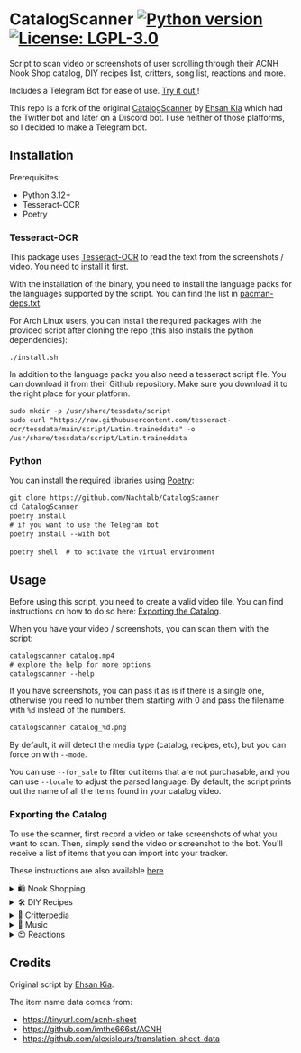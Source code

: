 <!-- markdownlint-disable MD033 -->
<!-- markdownlint-disable MD036 -->
<!-- markdownlint-disable MD013 -->

# CatalogScanner [![Python version](https://img.shields.io/badge/python-3.12+-blue.svg)](https://www.python.org/downloads/) [![License: LGPL-3.0](https://img.shields.io/badge/License-LGPL--3.0-yellow.svg)](https://opensource.org/licenses/LGPL-3.0)

<!-- markdownlint-enable MD013 -->

Script to scan video or screenshots of user scrolling through their ACNH Nook
Shop catalog, DIY recipes list, critters, song list, reactions and more.

Includes a Telegram Bot for ease of use.
[Try it out!](https://t.me/ACNHScannerBot)!

This repo is a fork of the original
[CatalogScanner](https://github.com/EhsanKia/CatalogScanner) by
[Ehsan Kia](https://twitter.com/ehsankia_) which had the Twitter bot and later
on a Discord bot. I use neither of those platforms, so I decided to make a
Telegram bot.

## Installation

Prerequisites:

- Python 3.12+
- Tesseract-OCR
- Poetry

### Tesseract-OCR

This package uses
[Tesseract-OCR](https://github.com/tesseract-ocr/tesseract/wiki) to read the
text from the screenshots / video. You need to install it first.

With the installation of the binary, you need to install the language packs for
the languages supported by the script. You can find the list in
[pacman-deps.txt](pacman-deps.txt).

For Arch Linux users, you can install the required packages with the provided
script after cloning the repo (this also installs the python dependencies):

```shell
./install.sh
```

In addition to the language packs you also need a tesseract script file. You can
download it from their Github repository. Make sure you download it to the right
place for your platform.

```shell
sudo mkdir -p /usr/share/tessdata/script
sudo curl "https://raw.githubusercontent.com/tesseract-ocr/tessdata/main/script/Latin.traineddata" -o /usr/share/tessdata/script/Latin.traineddata
```

### Python

You can install the required libraries using
[Poetry](https://python-poetry.org/):

```shell
git clone https://github.com/Nachtalb/CatalogScanner
cd CatalogScanner
poetry install
# if you want to use the Telegram bot
poetry install --with bot

poetry shell  # to activate the virtual environment
```

## Usage

Before using this script, you need to create a valid video file. You can find
instructions on how to do so here:
[Exporting the Catalog](#exporting-the-catalog).

When you have your video / screenshots, you can scan them with the script:

```shell
catalogscanner catalog.mp4
# explore the help for more options
catalogscanner --help
```

If you have screenshots, you can pass it as is if there is a single one,
otherwise you need to number them starting with 0 and pass the filename with
`%d` instead of the numbers.

```sh
catalogscanner catalog_%d.png
```

By default, it will detect the media type (catalog, recipes, etc), but you can
force on with `--mode`.

You can use `--for_sale` to filter out items that are not purchasable, and you
can use `--locale` to adjust the parsed language. By default, the script prints
out the name of all the items found in your catalog video.

### Exporting the Catalog

To use the scanner, first record a video or take screenshots of what you want to
scan. Then, simply send the video or screenshot to the bot. You'll receive a
list of items that you can import into your tracker.

These instructions are also available
[here](https://telegra.ph/Animal-Crossing-New-Horizons-Catalog-Scanner-07-05)

<details>
<summary>🛍️ Nook Shopping</summary>

1. Open Nook Shopping on the ATM or phone
2. Select the desired catalogue and optionally a subsection
3. Scroll to the bottom by holding down the **right analog stick**
4. Hold the "Capture" button (left Joy-Con) to record the last 30 seconds
5. Open the Switch's Album gallery and select your video
6. **Trim the video to include only the start and end of the scrolling**
7. Send the video to your phone using
   "[Send to smart device](https://www.nintendo.com/au/support/articles/how-to-transfer-screenshots-and-video-captures-to-a-smart-device-wirelessly/)"
8. Send the video to the Telegram bot
   [@ACNHScannerBot](https://t.me/ACNHScannerBot)

[![Scrolling through furniture catalog](docs/images/gifs/nook-shopping.gif)](docs/images/videos/nook-shopping.mp4)

_Click the GIF to view the full video_

</details>

<details>
<summary>🛠️ DIY Recipes</summary>

1. Open your DIY Recipes on your phone
2. Scroll to the bottom holding the **left analog stick**
3. Hold the "Capture" button (left Joy-Con) to record the last 30 seconds
4. Open the Switch's Album gallery and select your video
5. **Trim the video to include only the start and end of the scrolling**
6. Send the video to your phone using
   "[Send to smart device](https://www.nintendo.com/au/support/articles/how-to-transfer-screenshots-and-video-captures-to-a-smart-device-wirelessly/)"
7. Send the video to the Telegram bot
   [@ACNHScannerBot](https://t.me/ACNHScannerBot)

[![Scrolling through DIY Recipes](docs/images/gifs/diy-recipes.gif)](docs/images/videos/diy-recipes.mp4)

_Click the GIF to view the full video_

</details>

<details>
<summary>🐛 Critterpedia</summary>

1. Open Critterpedia on your phone
2. Make sure you are in **List Mode**, not _Display Mode_
3. Move through every section to view all Bugs, Fish, and Sea Creatures
4. Hold the "Capture" button (left Joy-Con) to record the last 30 seconds
5. Open the Switch's Album gallery and select your video
6. **Trim the video to include only the start and end of the scrolling**
7. Send the video to your phone using
   "[Send to smart device](https://www.nintendo.com/au/support/articles/how-to-transfer-screenshots-and-video-captures-to-a-smart-device-wirelessly/)"
8. Send the video to the Telegram bot
   [@ACNHScannerBot](https://t.me/ACNHScannerBot)

[![Moving through Critterpedia](docs/images/gifs/critterpedia.gif)](docs/images/videos/critterpedia.mp4)

_Click the GIF to view the full video_

</details>

<details>
<summary>🎵 Music</summary>

1. Open your song list by interacting with any music player
2. Scroll to the bottom using the **left analog stick**
3. Hold the "Capture" button (left Joy-Con) to record the last 30 seconds
4. Open the Switch's Album gallery and select your video
5. **Trim the video to include only the start and end of the scrolling**
6. Send the video to your phone using
   "[Send to smart device](https://www.nintendo.com/au/support/articles/how-to-transfer-screenshots-and-video-captures-to-a-smart-device-wirelessly/)"
7. Send the video to the Telegram bot
   [@ACNHScannerBot](https://t.me/ACNHScannerBot)

[![Scrolling through the song list](docs/images/gifs/music.gif)](docs/images/videos/music.mp4)

_Click the GIF to view the full video_

</details>

<details>
<summary>😍 Reactions</summary>

1. Press **ZR** to open the Reactions Wheel
2. Press **Y** to access the full list of reactions
3. Move your cursor to an empty spot or the top right corner
4. Press the "Capture" button (left Joy-Con) to save a screenshot
5. Open the Switch's Album gallery and select your screenshot
6. Send the screenshot to your phone using
   "[Send to smart device](https://www.nintendo.com/au/support/articles/how-to-transfer-screenshots-and-video-captures-to-a-smart-device-wirelessly/)"
7. Send the screenshot to the Telegram bot
   [@ACNHScannerBot](https://t.me/ACNHScannerBot)

![Screenshot of first Reactions page](docs/images/reactions.png)

</details>

## Credits

Original script by [Ehsan Kia](https://twitter.com/ehsankia_).

The item name data comes from:

- <https://tinyurl.com/acnh-sheet>
- <https://github.com/imthe666st/ACNH>
- <https://github.com/alexislours/translation-sheet-data>
